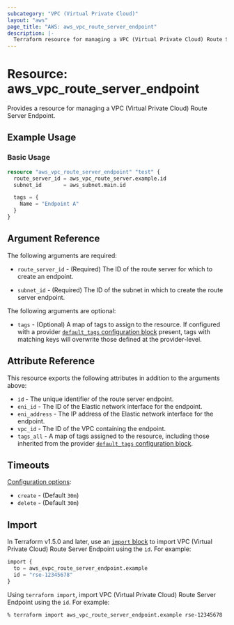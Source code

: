 ```yaml
---
subcategory: "VPC (Virtual Private Cloud)"
layout: "aws"
page_title: "AWS: aws_vpc_route_server_endpoint"
description: |-
  Terraform resource for managing a VPC (Virtual Private Cloud) Route Server.
---
```

# Resource: aws_vpc_route_server_endpoint

  Provides a resource for managing a VPC (Virtual Private Cloud) Route Server Endpoint.

## Example Usage

### Basic Usage

```terraform
resource "aws_vpc_route_server_endpoint" "test" {
  route_server_id = aws_vpc_route_server.example.id
  subnet_id       = aws_subnet.main.id

  tags = {
    Name = "Endpoint A"
  }
}
```

## Argument Reference

The following arguments are required:

* `route_server_id` - (Required) The ID of the route server for which to create an endpoint.

* `subnet_id` - (Required) The ID of the subnet in which to create the route server endpoint.

The following arguments are optional:

* `tags` - (Optional) A map of tags to assign to the resource. If configured with a provider [`default_tags` configuration block](https://registry.terraform.io/providers/hashicorp/aws/latest/docs#default_tags-configuration-block) present, tags with matching keys will overwrite those defined at the provider-level.

## Attribute Reference

This resource exports the following attributes in addition to the arguments above:

* `id` - The unique identifier of the route server endpoint.
* `eni_id` - The ID of the Elastic network interface for the endpoint.
* `eni_address` - The IP address of the Elastic network interface for the endpoint.
* `vpc_id` - The ID of the VPC containing the endpoint.
* `tags_all` - A map of tags assigned to the resource, including those inherited from the provider [`default_tags` configuration block](https://registry.terraform.io/providers/hashicorp/aws/latest/docs#default_tags-configuration-block).

## Timeouts

[Configuration options](https://developer.hashicorp.com/terraform/language/resources/syntax#operation-timeouts):

* `create` - (Default `30m`)
* `delete` - (Default `30m`)

## Import

In Terraform v1.5.0 and later, use an [`import` block](https://developer.hashicorp.com/terraform/language/import) to import VPC (Virtual Private Cloud) Route Server Endpoint using the `id`. For example:

```terraform
import {
  to = aws_evpc_route_server_endpoint.example
  id = "rse-12345678"
}
```

Using `terraform import`, import VPC (Virtual Private Cloud) Route Server Endpoint using the `id`. For example:

```console
% terraform import aws_vpc_route_server_endpoint.example rse-12345678
```
